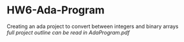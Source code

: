 # HW6-Ada-Program
Creating an ada project to convert between integers and binary arrays  
*full project outline can be read in AdaProgram.pdf*  
